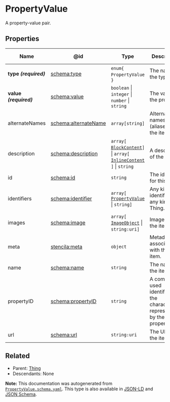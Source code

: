 # PropertyValue

A property-value pair.

## Properties

| Name                   | @id                                                      | Type                                                                                                               | Description                                                                    | Inherited from                      |
| ---------------------- | -------------------------------------------------------- | ------------------------------------------------------------------------------------------------------------------ | ------------------------------------------------------------------------------ | ----------------------------------- |
| **type _(required)_**  | [schema:type](https://schema.org/type)                   | `enum{`​`PropertyValue`​`}`                                                                                        | The name of the type.                                                          | [Entity](./Entity.md)               |
| **value _(required)_** | [schema:value](https://schema.org/value)                 | `boolean` \| `integer` \| `number` \| `string`                                                                     | The value of the property.                                                     | [PropertyValue](./PropertyValue.md) |
| alternateNames         | [schema:alternateName](https://schema.org/alternateName) | `array[`​`string`​`]`                                                                                              | Alternate names (aliases) for the item.                                        | [Thing](./Thing.md)                 |
| description            | [schema:description](https://schema.org/description)     | `array[`​[`BlockContent`](./BlockContent.md)​`]` \| `array[`​[`InlineContent`](./InlineContent.md)​`]` \| `string` | A description of the item.                                                     | [Thing](./Thing.md)                 |
| id                     | [schema:id](https://schema.org/id)                       | `string`                                                                                                           | The identifier for this item.                                                  | [Entity](./Entity.md)               |
| identifiers            | [schema:identifier](https://schema.org/identifier)       | `array[`​[`PropertyValue`](./PropertyValue.md) \| `string`​`]`                                                     | Any kind of identifier for any kind of Thing.                                  | [Thing](./Thing.md)                 |
| images                 | [schema:image](https://schema.org/image)                 | `array[`​[`ImageObject`](./ImageObject.md) \| `string:uri`​`]`                                                     | Images of the item.                                                            | [Thing](./Thing.md)                 |
| meta                   | [stencila:meta](https://schema.stenci.la/meta.jsonld)    | `object`                                                                                                           | Metadata associated with this item.                                            | [Entity](./Entity.md)               |
| name                   | [schema:name](https://schema.org/name)                   | `string`                                                                                                           | The name of the item.                                                          | [Thing](./Thing.md)                 |
| propertyID             | [schema:propertyID](https://schema.org/propertyID)       | `string`                                                                                                           | A commonly used identifier for the characteristic represented by the property. | [PropertyValue](./PropertyValue.md) |
| url                    | [schema:url](https://schema.org/url)                     | `string:uri`                                                                                                       | The URL of the item.                                                           | [Thing](./Thing.md)                 |

## Related

-   Parent: [Thing](./Thing.md)
-   Descendants: None

**Note:** This documentation was autogenerated from [`PropertyValue.schema.yaml`](https://github.com/stencila/schema/blob/master/schema/PropertyValue.schema.yaml). This type is also available in [JSON-LD](https://schema.org/PropertyValue) and [JSON Schema](https://schema.stenci.la/PropertyValue.schema.json).

